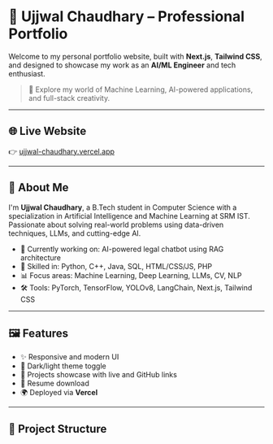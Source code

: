 # 💼 Ujjwal Chaudhary – Professional Portfolio

Welcome to my personal portfolio website, built with **Next.js**, **Tailwind CSS**, and designed to showcase my work as an **AI/ML Engineer** and tech enthusiast.

> 🚀 Explore my world of Machine Learning, AI-powered applications, and full-stack creativity.

---

## 🌐 Live Website

👉 [ujjwal-chaudhary.vercel.app](https://ujjwal-chaudhary.vercel.app)

---

## 🧠 About Me

I'm **Ujjwal Chaudhary**, a B.Tech student in Computer Science with a specialization in Artificial Intelligence and Machine Learning at SRM IST. Passionate about solving real-world problems using data-driven techniques, LLMs, and cutting-edge AI.

- 🔭 Currently working on: AI-powered legal chatbot using RAG architecture
- 🌱 Skilled in: Python, C++, Java, SQL, HTML/CSS/JS, PHP
- 📊 Focus areas: Machine Learning, Deep Learning, LLMs, CV, NLP
- 🛠️ Tools: PyTorch, TensorFlow, YOLOv8, LangChain, Next.js, Tailwind CSS

---

## 🖼️ Features

- ✨ Responsive and modern UI
- 🎨 Dark/light theme toggle
- 🧠 Projects showcase with live and GitHub links
- 📄 Resume download
- 🌍 Deployed via **Vercel**

---

## 📁 Project Structure

